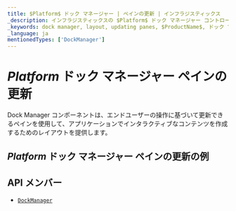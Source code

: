 ```yaml
---
title: $Platform$ ドック マネージャー | ペインの更新 | インフラジスティックス
_description: インフラジスティックスの $Platform$ ドック マネージャー コントロールを使用して、操作に基づいて更新できるペインによってインタラクティブなコンテンツを作成します。$ProductName$ ドック マネージャー チュートリアルを是非お試しください!
_keywords: dock manager, layout, updating panes, $ProductName$, ドック マネージャー, レイアウト, ペインの更新, インフラジスティックス
_language: ja
mentionedTypes: ['DockManager']
---
```

# $Platform$ ドック マネージャー ペインの更新

Dock Manager コンポーネントは、エンドユーザーの操作に基づいて更新できるペインを使用して、アプリケーションでインタラクティブなコンテンツを作成するためのレイアウトを提供します。

## $Platform$ ドック マネージャー ペインの更新の例


<code-view style="height: 600px"
           data-demos-base-url="{environment:dvDemosBaseUrl}"
           iframe-src="{environment:dvDemosBaseUrl}/layouts/dock-manager-updating-panes"
           alt="$Platform$ ドック マネージャー ペインの更新の例"
           github-src="layouts/dock-manager/updating-panes">
</code-view>

<!-- <div>
    <button data-localize="stackblitz" disabled class="stackblitz-btn" data-iframe-id="dock-manager-overview-iframe" data-demos-base-url="{environment:dvDemosBaseUrl}">View on StackBlitz
    </button>
</div> -->

<div class="divider--half"></div>

<!--
## Usage

Once the Dock Manager is imported, you can add it on the page:

```html
<igc-dockmanager id="dockManager">
</igc-dockmanager>
```

```ts
import { IgcDockManagerPaneType, IgcSplitPaneOrientation, IgcDockManagerComponent } from 'igniteui-dockmanager';

// ...

this.dockManager = document.getElementById("dockManager") as IgcDockManagerComponent;
this.dockManager.layout = {
    rootPane: {
        type: IgcDockManagerPaneType.splitPane,
        orientation: IgcSplitPaneOrientation.horizontal,
        panes: [
            {
                type: IgcDockManagerPaneType.contentPane,
                contentId: 'content1',
                header: 'Pane 1'
            }
        ]
    }
};
```

```html
<igc-dockmanager id="dockManager">
    <div slot="content1" style="width: 100%; height: 100%;">Content 1</div>
</igc-dockmanager>
``` -->

## API メンバー

 - [`DockManager`]({environment:infragisticsBaseUrl}/products/ignite-ui/dock-manager/docs/typescript/latest/classes/igcdockmanagercomponent.html)